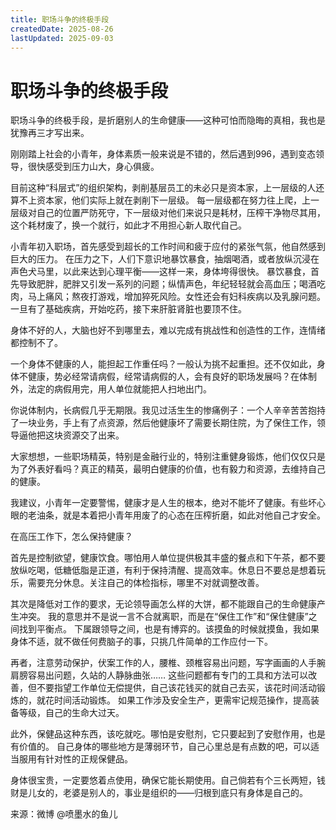 ```yaml
---
title: 职场斗争的终极手段
createdDate: 2025-08-26
lastUpdated: 2025-09-03
---
```

# 职场斗争的终极手段

职场斗争的终极手段，是折磨别人的生命健康——这种可怕而隐晦的真相，我也是犹豫再三才写出来。  

刚刚踏上社会的小青年，身体素质一般来说是不错的，然后遇到996，遇到变态领导，很快感受到压力山大，身心俱疲。  

目前这种“科层式”的组织架构，剥削基层员工的未必只是资本家，上一层级的人还算不上资本家，他们实际上就在剥削下一层级。
每一层级都在努力往上爬，上一层级对自己的位置严防死守，下一层级对他们来说只是耗材，压榨干净物尽其用，这个耗材废了，换一个就行，如此才不用担心新人取代自己。  

小青年初入职场，首先感受到超长的工作时间和疲于应付的紧张气氛，他自然感到巨大的压力。
在压力之下，人们下意识地暴饮暴食，抽烟喝酒，或者放纵沉浸在声色犬马里，以此来达到心理平衡——这样一来，身体垮得很快。
暴饮暴食，首先导致肥胖，肥胖又引发一系列的问题；纵情声色，年纪轻轻就会高血压；喝酒吃肉，马上痛风；熬夜打游戏，增加猝死风险。女性还会有妇科疾病以及乳腺问题。
一旦有了基础疾病，开始吃药，接下来肝脏肾脏也要顶不住。  

身体不好的人，大脑也好不到哪里去，难以完成有挑战性和创造性的工作，连情绪都控制不了。  

一个身体不健康的人，能担起工作重任吗？一般认为挑不起重担。还不仅如此，身体不健康，势必经常请病假，经常请病假的人，会有良好的职场发展吗？在体制外，法定的病假用完，用人单位就能把人扫地出门。

你说体制内，长病假几乎无期限。我见过活生生的惨痛例子：一个人辛辛苦苦抱持了一块业务，手上有了点资源，然后他健康坏了需要长期住院，为了保住工作，领导逼他把这块资源交了出来。

大家想想，一些职场精英，特别是金融行业的，特别注重健身锻炼，他们仅仅只是为了外表好看吗？真正的精英，最明白健康的价值，也有毅力和资源，去维持自己的健康。

我建议，小青年一定要警惕，健康才是人生的根本，绝对不能坏了健康。有些坏心眼的老油条，就是本着把小青年用废了的心态在压榨折磨，如此对他自己才安全。

在高压工作下，怎么保持健康？

首先是控制欲望，健康饮食。哪怕用人单位提供极其丰盛的餐点和下午茶，都不要放纵吃喝，低糖低脂是正道，有利于保持清醒、提高效率。休息日不要总是想着玩乐，需要充分休息。关注自己的体检指标，哪里不对就调整改善。

其次是降低对工作的要求，无论领导画怎么样的大饼，都不能跟自己的生命健康产生冲突。
我的意思并不是说一言不合就离职，而是在“保住工作”和“保住健康”之间找到平衡点。
下属跟领导之间，也是有博弈的。该摸鱼的时候就摸鱼，我如果身体不适，就不做任何费脑子的事，只挑几件简单的工作应付一下。

再者，注意劳动保护，伏案工作的人，腰椎、颈椎容易出问题，写字画画的人手腕肩膀容易出问题，久站的人静脉曲张……
这些问题都有专门的工具和方法可以改善，但不要指望工作单位无偿提供，自己该花钱买的就自己去买，该花时间活动锻炼的，就花时间活动锻炼。
如果工作涉及安全生产，更需牢记规范操作，提高装备等级，自己的生命大过天。

此外，保健品这种东西，该吃就吃。哪怕是安慰剂，它只要起到了安慰作用，也是有价值的。
自己身体的哪些地方是薄弱环节，自己心里总是有点数的吧，可以适当服用有针对性的正规保健品。

身体很宝贵，一定要悠着点使用，确保它能长期使用。自己倘若有个三长两短，钱财是儿女的，老婆是别人的，事业是组织的——归根到底只有身体是自己的。

来源：微博 @喷墨水的鱼儿

